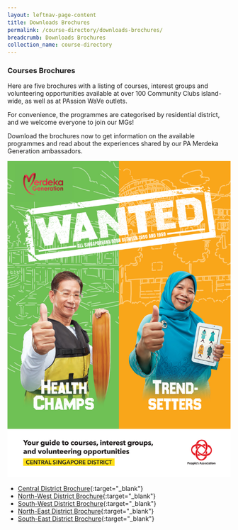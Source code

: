 ```yaml
---
layout: leftnav-page-content
title: Downloads Brochures
permalink: /course-directory/downloads-brochures/
breadcrumb: Downloads Brochures
collection_name: course-directory
---
```


### Courses Brochures
Here are five brochures with a listing of courses, interest groups and volunteering opportunities available at over 100 Community Clubs island-wide, as well as at PAssion WaVe outlets.

For convenience, the programmes are categorised by residential district, and we welcome everyone to join our MGs!

Download the brochures now to get information on the available programmes and read about the experiences shared by our PA Merdeka Generation ambassadors.

![PA Merdeka Generation programmes](/images/course-directory/sample-central-brochure.jpg)

* [Central District Brochure](/files/course-directory/central-brochure.pdf){:target="_blank"}
* [North-West District Brochure](/files/course-directory/north-west-brochure.pdf){:target="_blank"}
* [South-West District Brochure](/files/course-directory/south-west-brochure.pdf){:target="_blank"}
* [North-East District Brochure](/files/course-directory/north-east-brochure.pdf){:target="_blank"}
* [South-East District Brochure](/files/course-directory/south-east-brochure.pdf){:target="_blank"}